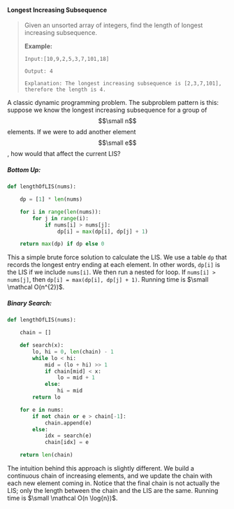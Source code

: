 #### Longest Increasing Subsequence

> Given an unsorted array of integers, find the length of longest increasing subsequence.
>
> **Example:**
>
> ```
> Input:[10,9,2,5,3,7,101,18]
>
> Output: 4 
>
> Explanation: The longest increasing subsequence is [2,3,7,101], therefore the length is 4.
> ```

A classic dynamic programming problem. The subproblem pattern is this: suppose we know the longest increasing subsequence for a group of $$\small n$$ elements. If we were to add another element $$\small e$$, how would that affect the current LIS?

##### Bottom Up:

```py
def lengthOfLIS(nums):

    dp = [1] * len(nums)

    for i in range(len(nums)):
        for j in range(i):
            if nums[i] > nums[j]:
                dp[i] = max(dp[i], dp[j] + 1)

    return max(dp) if dp else 0
```

This a simple brute force solution to calculate the LIS. We use a table `dp` that records the longest entry ending at each element. In other words, `dp[i]` is the LIS if we include `nums[i]`. We then run a nested for loop. If `nums[i] > nums[j]`, then `dp[i] = max(dp[i], dp[j] + 1)`. Running time is $\small \mathcal O(n^{2})$.

##### Binary Search:

```py
def lengthOfLIS(nums):

    chain = []

    def search(x):
        lo, hi = 0, len(chain) - 1
        while lo < hi:
            mid = (lo + hi) >> 1
            if chain[mid] < x:
                lo = mid + 1
            else:
                hi = mid
        return lo

    for e in nums:
        if not chain or e > chain[-1]:
            chain.append(e)
        else:
            idx = search(e)
            chain[idx] = e

    return len(chain)
```

The intuition behind this approach is slightly different. We build a continuous chain of increasing elements, and we update the chain with each new element coming in. Notice that the final chain is not actually the LIS; only the length between the chain and the LIS are the same. Running time is $\small \mathcal O(n \log{n})$.

